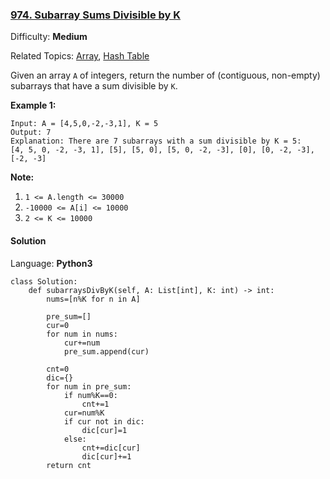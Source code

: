 ### [974\. Subarray Sums Divisible by K](https://leetcode.com/problems/subarray-sums-divisible-by-k/)

Difficulty: **Medium**  

Related Topics: [Array](https://leetcode.com/tag/array/), [Hash Table](https://leetcode.com/tag/hash-table/)


Given an array `A` of integers, return the number of (contiguous, non-empty) subarrays that have a sum divisible by `K`.


**Example 1:**

```
Input: A = [4,5,0,-2,-3,1], K = 5
Output: 7
Explanation: There are 7 subarrays with a sum divisible by K = 5:
[4, 5, 0, -2, -3, 1], [5], [5, 0], [5, 0, -2, -3], [0], [0, -2, -3], [-2, -3]
```

**Note:**

1.  `1 <= A.length <= 30000`
2.  `-10000 <= A[i] <= 10000`
3.  `2 <= K <= 10000`


#### Solution

Language: **Python3**

```python3
class Solution:
    def subarraysDivByK(self, A: List[int], K: int) -> int:
        nums=[n%K for n in A]
        
        pre_sum=[]
        cur=0
        for num in nums:
            cur+=num
            pre_sum.append(cur)
        
        cnt=0
        dic={}
        for num in pre_sum:
            if num%K==0:
                cnt+=1
            cur=num%K
            if cur not in dic:
                dic[cur]=1
            else:
                cnt+=dic[cur]
                dic[cur]+=1
        return cnt
            
```